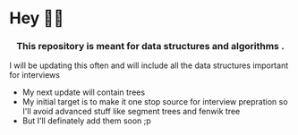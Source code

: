 # Hey 🙋‍♂️
<h3 align="center">This repository is meant for data structures and algorithms .</h3>
<p>I will be updating this often and will include all the data structures important for interviews</p>
<ul>
  <li>My next update will contain trees</li>
  <li>My initial target is to make it one stop source for interview prepration so I'll avoid advanced stuff like segment trees and fenwik tree</li>
  <li>But I'll definately add them soon ;p</li>
</ul>


